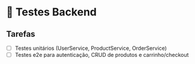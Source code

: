 # 🧪 Testes Backend

## Tarefas
- [ ] Testes unitários (UserService, ProductService, OrderService)
- [ ] Testes e2e para autenticação, CRUD de produtos e carrinho/checkout
